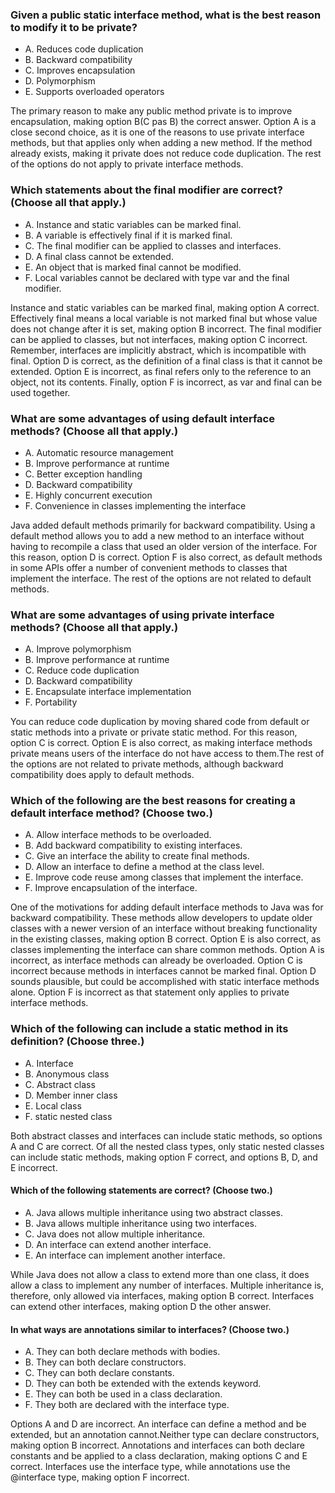### Given a public static interface method, what is the best reason to modify it to be private?
* A. Reduces code duplication
* B. Backward compatibility
* C. Improves encapsulation
* D. Polymorphism
* E. Supports overloaded operators

The primary reason to make any public method private is to improve encapsulation,
making option B(C pas B) the correct answer.
Option A is a close second choice, as it is one of the reasons to use private interface methods,
but that applies only when adding a new method.
If the method already exists, making it private does not reduce code duplication.
The rest of the options do not apply to private interface methods.

### Which statements about the final modifier are correct? (Choose all that apply.)
* A. Instance and static variables can be marked final.
* B. A variable is effectively final if it is marked final.
* C. The final modifier can be applied to classes and interfaces.
* D. A final class cannot be extended.
* E. An object that is marked final cannot be modified.
* F. Local variables cannot be declared with type var and the final modifier.

Instance and static variables can be marked final, making option A correct.
Effectively final means a local variable is not marked final
but whose value does not change after it is set, making option B incorrect.
The final modifier can be applied to classes, but not interfaces, making option C incorrect.
Remember, interfaces are implicitly abstract, which is incompatible with final.
Option D is correct, as the definition of a final class is that it cannot be extended.
Option E is incorrect, as final refers only to the reference to an object, not its contents.
Finally, option F is incorrect, as var and final can be used together.


### What are some advantages of using default interface methods? (Choose all that apply.)
*  A. Automatic resource management
*  B. Improve performance at runtime
*  C. Better exception handling
*  D. Backward compatibility
*  E. Highly concurrent execution
*  F. Convenience in classes implementing the interface

Java added default methods primarily for backward compatibility.
Using a default method allows you to add a new method to an interface
without having to recompile a class that used an older version of the interface.
For this reason, option D is correct.
Option F is also correct, as default methods in some APIs
offer a number of convenient methods to classes that implement the interface.
The rest of the options are not related to default methods.


### What are some advantages of using private interface methods? (Choose all that apply.)
* A. Improve polymorphism
* B. Improve performance at runtime
* C. Reduce code duplication
* D. Backward compatibility
* E. Encapsulate interface implementation
* F. Portability

You can reduce code duplication by moving shared code
from default or static methods into a private or private static method.
For this reason, option C is correct. Option E is also correct,
as making interface methods private means users of the interface do
not have access to them.The rest of the options are not related to private methods,
although backward compatibility does apply to default methods.

### Which of the following are the best reasons for creating a default interface method? (Choose two.)
*  A. Allow interface methods to be overloaded.
*  B. Add backward compatibility to existing interfaces.
*  C. Give an interface the ability to create final methods.
*  D. Allow an interface to define a method at the class level.
*  E. Improve code reuse among classes that implement the interface.
*  F. Improve encapsulation of the interface.

One of the motivations for adding default interface methods
to Java was for backward compatibility.
These methods allow developers to update older classes with a newer
version of an interface without breaking functionality in the existing classes,
making option B correct. Option E is also correct,
as classes implementing the interface can share common methods.
Option A is incorrect, as interface methods can already be overloaded.
Option C is incorrect because methods in interfaces cannot be marked final.
Option D sounds plausible, but could be accomplished with static interface methods alone.
Option F is incorrect as that statement only applies to private interface methods.

### Which of the following can include a static method in its definition? (Choose three.)
*  A. Interface
*  B. Anonymous class
*  C. Abstract class
*  D. Member inner class
*  E. Local class
*  F. static nested class

Both abstract classes and interfaces can include static methods,
so options A and C are correct.
Of all the nested class types, only static nested classes can include static methods,
making option F correct, and options B, D, and E incorrect.

#### Which of the following statements are correct? (Choose two.)
*  A. Java allows multiple inheritance using two abstract classes.
*  B. Java allows multiple inheritance using two interfaces.
*  C. Java does not allow multiple inheritance.
*  D. An interface can extend another interface.
*  E. An interface can implement another interface.

While Java does not allow a class to extend more than one class,
it does allow a class to implement any number of interfaces.
Multiple inheritance is, therefore, only allowed via interfaces,
making option B correct. Interfaces can extend other interfaces,
making option D the other answer.


#### In what ways are annotations similar to interfaces? (Choose two.)
* A. They can both declare methods with bodies.
* B. They can both declare constructors.
* C. They can both declare constants.
* D. They can both be extended with the extends keyword.
* E. They can both be used in a class declaration.
* F. They both are declared with the interface type.

Options A and D are incorrect. An interface can define a method and be extended,
but an annotation cannot.Neither type can declare constructors, making option B incorrect.
Annotations and interfaces can both declare constants and be applied to a class declaration,
making options C and E correct.
Interfaces use the interface type,
while annotations use the @interface type, making option F incorrect.


